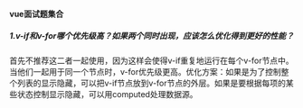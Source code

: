 #### vue面试题集合

##### 1.v-if和v-for哪个优先级高？如果两个同时出现，应该怎么优化得到更好的性能？

首先不推荐这二者一起使用，因为这样会使得v-if重复地运行在每个v-for节点中。当他们一起用于同一个节点时，v-for优先级更高。优化方案：如果是为了控制整个列表的显示隐藏，可以把v-if节点放到v-for节点的外层。如果是要根据每项的某些状态控制显示隐藏，可以用computed处理数据源。
